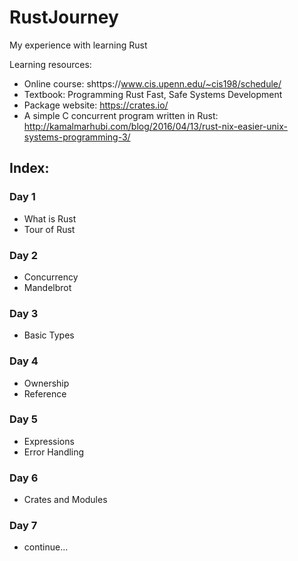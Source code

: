 # RustJourney

My experience with learning Rust

Learning resources:

- Online course: shttps://www.cis.upenn.edu/~cis198/schedule/
- Textbook: Programming Rust Fast, Safe Systems Development
- Package website: https://crates.io/
- A simple C concurrent program written in Rust: http://kamalmarhubi.com/blog/2016/04/13/rust-nix-easier-unix-systems-programming-3/

## Index:

### Day 1

- What is Rust
- Tour of Rust

### Day 2

- Concurrency
- Mandelbrot

### Day 3

- Basic Types

### Day 4

- Ownership
- Reference

### Day 5

- Expressions
- Error Handling

### Day 6

- Crates and Modules

### Day 7

- continue...
